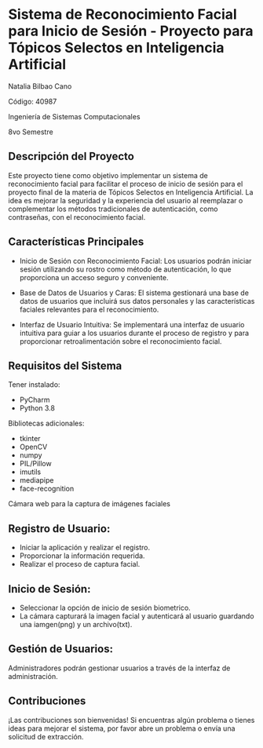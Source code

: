 # Sistema de Reconocimiento Facial para Inicio de Sesión - Proyecto para Tópicos Selectos en Inteligencia Artificial

Natalia Bilbao Cano

Código: 40987

Ingeniería de Sistemas Computacionales

8vo Semestre

## Descripción del Proyecto
Este proyecto tiene como objetivo implementar un sistema de reconocimiento facial para facilitar el proceso de inicio de sesión para el proyecto final de la materia de Tópicos Selectos en Inteligencia Artificial. 
La idea es mejorar la seguridad y la experiencia del usuario al reemplazar o complementar los métodos tradicionales de autenticación, como contraseñas, con el reconocimiento facial.

## Características Principales
- Inicio de Sesión con Reconocimiento Facial: Los usuarios podrán iniciar sesión utilizando su rostro como método de autenticación, lo que proporciona un acceso seguro y conveniente.

- Base de Datos de Usuarios y Caras: El sistema gestionará una base de datos de usuarios que incluirá sus datos personales y las características faciales relevantes para el reconocimiento.

- Interfaz de Usuario Intuitiva: Se implementará una interfaz de usuario intuitiva para guiar a los usuarios durante el proceso de registro y para proporcionar retroalimentación sobre el reconocimiento facial.

## Requisitos del Sistema

Tener instalado: 
- PyCharm
- Python 3.8
  
Bibliotecas adicionales:
- tkinter
- OpenCV
- numpy
- PIL/Pillow
- imutils
- mediapipe
- face-recognition
  
Cámara web para la captura de imágenes faciales

## Registro de Usuario:

- Iniciar la aplicación y realizar el registro.
- Proporcionar la información requerida.
- Realizar el proceso de captura facial.
  
## Inicio de Sesión:

- Seleccionar la opción de inicio de sesión biometrico.
- La cámara capturará la imagen facial y autenticará al usuario guardando una iamgen(png) y un archivo(txt).

## Gestión de Usuarios:

Administradores podrán gestionar usuarios a través de la interfaz de administración.

## Contribuciones
¡Las contribuciones son bienvenidas! Si encuentras algún problema o tienes ideas para mejorar el sistema, por favor abre un problema o envía una solicitud de extracción.
